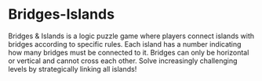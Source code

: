 # Bridges-Islands
Bridges &amp; Islands is a logic puzzle game where players connect islands with bridges according to specific rules. Each island has a number indicating how many bridges must be connected to it. Bridges can only be horizontal or vertical and cannot cross each other. Solve increasingly challenging levels by strategically linking all islands!
